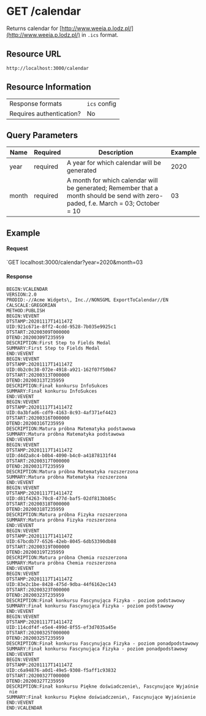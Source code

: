 # GET /calendar

Returns calendar for [http://www.weeia.p.lodz.pl/](http://www.weeia.p.lodz.pl/) in `.ics` format.

## Resource URL

`http://localhost:3000/calendar`

## Resource Information

|||                         
|---|---|
|Response formats|`ics` config|
|Requires authentication?|No|



## Query Parameters
|Name|Required|Description|Example|
|---|---|---|---|
|year|required|A year for which calendar will be generated|2020|
|month|required|A month for which calendar will be generated; Remember that a month should be send with zero-paded, f.e. March = 03; October = 10|03|

## Example
#### Request
`GET localhost:3000/calendar?year=2020&month=03

#### Response
```ics
BEGIN:VCALENDAR
VERSION:2.0
PRODID:-//Acme Widgets\, Inc.//NONSGML ExportToCalendar//EN
CALSCALE:GREGORIAN
METHOD:PUBLISH
BEGIN:VEVENT
DTSTAMP:20201117T141147Z
UID:921c671e-8ff2-4cdd-9528-7b035e9925c1
DTSTART:20200309T000000
DTEND:20200309T235959
DESCRIPTION:First Step to Fields Medal
SUMMARY:First Step to Fields Medal
END:VEVENT
BEGIN:VEVENT
DTSTAMP:20201117T141147Z
UID:0b2c0c38-072e-4918-a921-162f07f50b67
DTSTART:20200313T000000
DTEND:20200313T235959
DESCRIPTION:Finał konkursu InfoSukces
SUMMARY:Finał konkursu InfoSukces
END:VEVENT
BEGIN:VEVENT
DTSTAMP:20201117T141147Z
UID:0a3bfad6-cdf9-4163-8c93-4af371ef4423
DTSTART:20200316T000000
DTEND:20200316T235959
DESCRIPTION:Matura próbna Matematyka podstawowa
SUMMARY:Matura próbna Matematyka podstawowa
END:VEVENT
BEGIN:VEVENT
DTSTAMP:20201117T141147Z
UID:d4d2a8c4-b0b4-4090-b4c0-a41878131f44
DTSTART:20200317T000000
DTEND:20200317T235959
DESCRIPTION:Matura próbna Matematyka rozszerzona
SUMMARY:Matura próbna Matematyka rozszerzona
END:VEVENT
BEGIN:VEVENT
DTSTAMP:20201117T141147Z
UID:d81f4263-70c8-477d-baf5-02df813bb85c
DTSTART:20200318T000000
DTEND:20200318T235959
DESCRIPTION:Matura próbna Fizyka rozszerzona
SUMMARY:Matura próbna Fizyka rozszerzona
END:VEVENT
BEGIN:VEVENT
DTSTAMP:20201117T141147Z
UID:67bcdb77-6526-42eb-8045-6db53390db88
DTSTART:20200319T000000
DTEND:20200319T235959
DESCRIPTION:Matura próbna Chemia rozszerzona
SUMMARY:Matura próbna Chemia rozszerzona
END:VEVENT
BEGIN:VEVENT
DTSTAMP:20201117T141147Z
UID:83e2c1be-8428-475d-9dba-44f6162ec143
DTSTART:20200323T000000
DTEND:20200323T235959
DESCRIPTION:Finał konkursu Fascynująca Fizyka - poziom podstawowy
SUMMARY:Finał konkursu Fascynująca Fizyka - poziom podstawowy
END:VEVENT
BEGIN:VEVENT
DTSTAMP:20201117T141147Z
UID:114cdf4f-e5e4-499d-8f55-ef3d7035a45e
DTSTART:20200325T000000
DTEND:20200325T235959
DESCRIPTION:Finał konkursu Fascynująca Fizyka - poziom ponadpodstawowy
SUMMARY:Finał konkursu Fascynująca Fizyka - poziom ponadpodstawowy
END:VEVENT
BEGIN:VEVENT
DTSTAMP:20201117T141147Z
UID:c6a94876-a0d1-49e5-9308-f5aff1c93832
DTSTART:20200327T000000
DTEND:20200327T235959
DESCRIPTION:Finał konkursu Piękne doświadczenie\, Fascynujące Wyjaśnie
 nie
SUMMARY:Finał konkursu Piękne doświadczenie\, Fascynujące Wyjaśnienie
END:VEVENT
END:VCALENDAR

```
